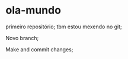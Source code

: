 # ola-mundo
primeiro repositório; tbm estou mexendo no git;

Novo branch;

Make and commit changes;
